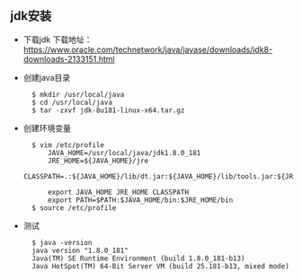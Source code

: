 ## jdk安装
- 下载jdk
	下载地址：https://www.oracle.com/technetwork/java/javase/downloads/jdk8-downloads-2133151.html
- 创建java目录

		$ mkdir /usr/local/java
        $ cd /usr/local/java
        $ tar -zxvf jdk-8u181-linux-x64.tar.gz
- 创建环境变量

		$ vim /etc/profile
            JAVA_HOME=/usr/local/java/jdk1.8.0_181
            JRE_HOME=${JAVA_HOME}/jre
            CLASSPATH=.:${JAVA_HOME}/lib/dt.jar:${JAVA_HOME}/lib/tools.jar:${JRE_HOME}/lib

            export JAVA_HOME JRE_HOME CLASSPATH
            export PATH=$PATH:$JAVA_HOME/bin:$JRE_HOME/bin
        $ source /etc/profile
- 测试

		$ java -version
        java version "1.8.0_181"
        Java(TM) SE Runtime Environment (build 1.8.0_181-b13)
        Java HotSpot(TM) 64-Bit Server VM (build 25.181-b13, mixed mode)